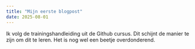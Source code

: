```yaml
---
title: "Mijn eerste blogpost"
date: 2025-08-01
---
```


Ik volg de trainingshandleiding uit de Github cursus. Dit schijnt de manier te zijn om dit te leren. Het is nog wel een beetje overdonderend.
